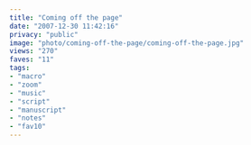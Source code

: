 ```yaml
---
title: "Coming off the page"
date: "2007-12-30 11:42:16"
privacy: "public"
image: "photo/coming-off-the-page/coming-off-the-page.jpg"
views: "270"
faves: "11"
tags:
- "macro"
- "zoom"
- "music"
- "script"
- "manuscript"
- "notes"
- "fav10"
---
```


